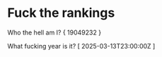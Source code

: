 # Fuck the rankings

Who the hell am I?
{ 19049232 }

What fucking year is it?
[ 2025-03-13T23:00:00Z ]
